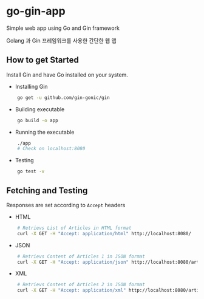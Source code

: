 # go-gin-app

Simple web app using Go and Gin framework

Golang 과 Gin 프레임워크를 사용한 간단한 웹 앱

## How to get Started
Install Gin and have Go installed on your system.
- Installing Gin
```sh
    go get -u github.com/gin-gonic/gin
```
- Building executable
```sh
    go build -o app
```
- Running the executable
```sh
    ./app
    # Check on localhost:8080
```
- Testing
```sh 
    go test -v
```

## Fetching and Testing
Responses are set according to `Accept` headers
- HTML
```sh
    # Retrievs List of Articles in HTML format
    curl -X GET -H "Accept: application/html" http://localhost:8080/
``` 
- JSON
```sh
    # Retrievs Content of Articles 1 in JSON format
    curl -X GET -H "Accept: application/json" http://localhost:8080/article/view/1
```
- XML
```sh
    # Retrievs Content of Articles 2 in JSON format
    curl -X GET -H "Accept: application/xml" http://localhost:8080/article/view/2
```